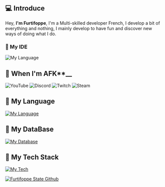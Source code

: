 ## 💻 Introduce
Hey,
**I'm Furtifoppe**, I'm a Multi-skilled developer French, I develop a bit of everything and nothing, I mainly develop to have fun and discover new ways of doing what I do.


### 📌 My IDE 
![My Language](https://skillicons.dev/icons?i=vscode,visualstudio)

## 🔌​ When I'm AFK**__

![YouTube](https://img.shields.io/badge/YouTube-%23FF0000.svg?style=for-the-badge&logo=YouTube&logoColor=white)
![Discord](https://img.shields.io/badge/Discord-%235865F2.svg?style=for-the-badge&logo=discord&logoColor=white)
![Twitch](https://img.shields.io/badge/Twitch-%239146FF.svg?style=for-the-badge&logo=Twitch&logoColor=white)
![Steam](https://img.shields.io/badge/steam-%23000000.svg?style=for-the-badge&logo=steam&logoColor=white)

## 📌 __**My Language**__

[![My Language](https://skillicons.dev/icons?i=javascript,java,lua,dart,html,css,php,flutter)](https://skillicons.dev)

## 📌 __**My DataBase**__

[![My Database](https://skillicons.dev/icons?i=mysql,sqlite)](https://skillicons.dev)

## 📌 __**My Tech Stack**__

[![My Tech](https://skillicons.dev/icons?i=nodejs,discordjs)](https://skillicons.dev)

[![Furtifoppe State Github](https://github-readme-stats.vercel.app/api?username=furtifoppe)](https://github.com/furtifoppe/github-readme-stats)
